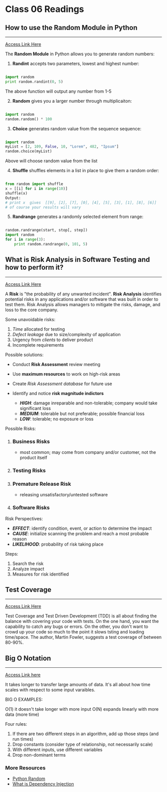# Class 06 Readings  

## How to use the Random Module in Python  

___  

[Access Link Here](https://www.pythonforbeginners.com/random/how-to-use-the-random-module-in-python)  

The **Random Module** in Python allows you to generate random numbers:

1. **Randint** accepts two parameters, lowest and highest number:

```python

import random
print random.randint(0, 5)

```

The above function will output any number from 1-5

2. **Random** gives you a larger number through multiplicaiton:

```python

import random
random.random() * 100

```

3. **Choice** generates random value from the sequence sequence:

```python

import random
myList = [2, 109, False, 10, "Lorem", 482, "Ipsum"]
random.choice(myList)

```

Above will choose random value from the list

4. **Shuffle** shuffles elements in a list in place to give them a random order:

```python

from random import shuffle
x = [[i] for i in range(10)]
shuffle(x)
Output:
# print x  gives  [[9], [2], [7], [0], [4], [5], [3], [1], [8], [6]]
# of course your results will vary

```

5. **Randrange** generates a randomly selected element from range:

```python

random.randrange(start, stop[, step])
import random
for i in range(3):
    print random.randrange(0, 101, 5)

```

## What is Risk Analysis in Software Testing and how to perform it?  

___

[Access Link Here](https://www.edureka.co/blog/risk-analysis-in-software-testing/)  

A **Risk** is "the probability of any unwanted incident". **Risk Analysis** identifies potential risks in any applications and/or software that was built in order to test them. Risk Analysis allows managers to mitigate the risks, damage, and loss to the core company.

Some unavoidable risks:

1. *Time* allocated for testing
2. *Defect leakage* due to size/complexity of application
3. Urgency from *clients* to deliver product
4. Incomplete requirements

Possible solutions:

- Conduct **Risk Assessment** review meeting
- Use **maximum resources** to work on high-risk areas
- Create *Risk Assessment database* for future use
- Identify and notice **risk magnitude indictors**

  - ***HIGH***: damage inreparable and non-tolerable; company would take significant loss
  - ***MEDIUM***: tolerable but not preferable; possible financial loss
  - ***LOW***: tolerable; no exposure or loss

Possible Risks:

1. ### Business Risks

    - most common; may come from company and/or customer, not the product itself

2. ### Testing Risks

3. ### Premature Release Risk

    - releasing unsatisfactory/untested software

4. ### Software Risks

Risk Perspectives:

- ***EFFECT***: identify condition, event, or action to determine the impact
- ***CAUSE***: initialize scanning the problem and reach a most probable reason
- ***LIKELIHOOD***: probability of risk taking place

Steps:

1. Search the risk
2. Analyze impact
3. Measures for risk identified

## Test Coverage

___  

[Access Link Here](https://martinfowler.com/bliki/TestCoverage.html)

Test Coverage and Test Driven Development (TDD) is all about finding the balance with covering your code with tests. On the one hand, you want the capability to catch any bugs or errors. On the other, you don't want to crowd up your code so much to the point it slows tsting and loading time/space. The author, Martin Fowler, suggests a test coverage of between 80-90%.  

## Big O Notation  

___

[Access Link here](https://www.youtube.com/watch?v=v4cd1O4zkGw)  

It takes longer to transfer large amounts of data. It's all about how time scales with respect to some input varaibles.

BIG O EXAMPLES:  

O(1) it doesn't take longer with more input
O(N) expands linearly with more data (more time)

Four rules:

1. If there are two different steps in an algorithm, add up those steps (and run times)
2. Drop constants (consider type of relationship, not necessarily scale)
3. With different inputs, use different variables  
4. Drop non-dominant terms  

### More Resources  

- [Python Random](https://docs.python.org/3/library/random.html)
- [What is Dependency Injection](https://www.freecodecamp.org/news/a-quick-intro-to-dependency-injection-what-it-is-and-when-to-use-it-7578c84fa88f/)
